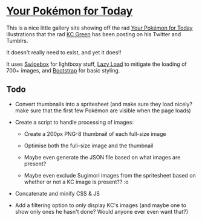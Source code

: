 # [Your Pokémon for Today](http://blimpage.github.io/your-pokemon-for-today/)

This is a nice little gallery site showing off the rad [Your Pokémon for Today](http://midnitesurprise.com/tagged/yourpokemonfortoday) illustrations that the rad [KC Green](http://kcgreendotcom.com/) has been posting on his Twitter and Tumblrs.

It doesn't really need to exist, and yet it does!!

It uses [Swipebox](https://github.com/brutaldesign/swipebox) for lightboxy stuff, [Lazy Load](https://github.com/tuupola/jquery_lazyload) to mitigate the loading of 700+ images, and [Bootstrap](https://github.com/twbs/bootstrap) for basic styling.

## Todo

- Convert thumbnails into a spritesheet (and make sure they load nicely? make sure that the first few Pokémon are visible when the page loads)

- Create a script to handle processing of images:

  - Create a 200px PNG-8 thumbnail of each full-size image

  - Optimise both the full-size image and the thumbnail

  - Maybe even generate the JSON file based on what images are present?

  - Maybe even exclude Sugimori images from the spritesheet based on whether or not a KC image is present?? :o

- Concatenate and minify CSS & JS

- Add a filtering option to _only_ display KC's images (and maybe one to show only ones he hasn't done? Would anyone ever even want that?)
